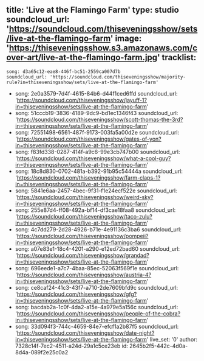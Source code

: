 title: 'Live at the Flamingo Farm'
type: studio
soundcloud_url: 'https://soundcloud.com/thiseveningsshow/sets/live-at-the-flamingo-farm'
image: 'https://thiseveningsshow.s3.amazonaws.com/cover-art/live-at-the-flamingo-farm.jpg'
tracklist:
  -
    song: d3a65c12-eae8-446f-bc51-2559ca007d7b
    soundcloud_url: 'https://soundcloud.com/thiseveningsshow/majority-rule?in=thiseveningsshow/sets/live-at-the-flamingo-farm'
  -
    song: 2e0a3579-7d4f-4615-84b6-d44f1ced6ffd
    soundcloud_url: 'https://soundcloud.com/thiseveningsshow/jayuff-1?in=thiseveningsshow/sets/live-at-the-flamingo-farm'
  -
    song: 51cccb19-3836-4189-9dc9-bd1ec1346f43
    soundcloud_url: 'https://soundcloud.com/thiseveningsshow/scott-thomas-the-3rd?in=thiseveningsshow/sets/live-at-the-flamingo-farm'
  -
    song: 72551498-6561-487f-9173-003fa5a00d2e
    soundcloud_url: 'https://soundcloud.com/thiseveningsshow/gates-of-yon?in=thiseveningsshow/sets/live-at-the-flamingo-farm'
  -
    song: f83fd338-0287-414f-a9c6-99e3cb747b00
    soundcloud_url: 'https://soundcloud.com/thiseveningsshow/what-a-cool-guy?in=thiseveningsshow/sets/live-at-the-flamingo-farm'
  -
    song: 18c8d830-0702-481a-b392-91b95c54444a
    soundcloud_url: 'https://soundcloud.com/thiseveningsshow/farm-claps-1?in=thiseveningsshow/sets/live-at-the-flamingo-farm'
  -
    song: 5841e6aa-2457-4bec-9f31-f1e24ecf522e
    soundcloud_url: 'https://soundcloud.com/thiseveningsshow/weird-sky?in=thiseveningsshow/sets/live-at-the-flamingo-farm'
  -
    song: 255e87d4-ff08-492a-bf14-df3cae18faa8
    soundcloud_url: 'https://soundcloud.com/thiseveningsshow/taco-zulu?in=thiseveningsshow/sets/live-at-the-flamingo-farm'
  -
    song: 4c7dd279-2d28-4926-b71e-4e91136c3ba6
    soundcloud_url: 'https://soundcloud.com/thiseveningsshow/pompeii?in=thiseveningsshow/sets/live-at-the-flamingo-farm'
  -
    song: a07e83e1-18c4-4201-a290-e12ed72bad60
    soundcloud_url: 'https://soundcloud.com/thiseveningsshow/grandad?in=thiseveningsshow/sets/live-at-the-flamingo-farm'
  -
    song: 696eede1-a7c7-4baa-85ec-52063f569f1e
    soundcloud_url: 'https://soundcloud.com/thiseveningsshow/austria-4?in=thiseveningsshow/sets/live-at-the-flamingo-farm'
  -
    song: ce8caf24-41c3-43f7-a710-2de7609bfd9c
    soundcloud_url: 'https://soundcloud.com/thiseveningsshow/gfg?in=thiseveningsshow/sets/live-at-the-flamingo-farm'
  -
    song: bacdab2a-1c0f-4da2-a15e-4a979e5a156c
    soundcloud_url: 'https://soundcloud.com/thiseveningsshow/people-of-the-cobra?in=thiseveningsshow/sets/live-at-the-flamingo-farm'
  -
    song: 33d094f3-744c-4659-84e7-efcf1a2b87f5
    soundcloud_url: 'https://soundcloud.com/thiseveningsshow/date-night?in=thiseveningsshow/sets/live-at-the-flamingo-farm'
live_set: '0'
author: 7328c14f-7ec2-4511-a24d-29a1c5ce23eb
id: 2645b2f5-442c-4d0a-8d4a-089f2e25c0a2
